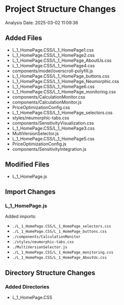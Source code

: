 # Project Structure Changes

Analysis Date: 2025-03-02 11:09:36

## Added Files

- L_1_HomePage.CSS/L_1_HomePage1.css
- L_1_HomePage.CSS/L_1_HomePage2.css
- L_1_HomePage.CSS/L_1_HomePage_AboutUs.css
- L_1_HomePage.CSS/L_1_HomePage4.css
- components/model/overscroll-polyfill.js
- L_1_HomePage.CSS/L_1_HomePage_buttons.css
- L_1_HomePage.CSS/L_1_HomePage_Neumorphic.css
- L_1_HomePage.CSS/L_1_HomePage6.css
- L_1_HomePage.CSS/L_1_HomePage_monitoring.css
- components/CalculationMonitor.css
- components/CalculationMonitor.js
- PriceOptimizationConfig.css
- L_1_HomePage.CSS/L_1_HomePage_selectors.css
- styles/neumorphic-tabs.css
- components/SensitivityVisualization.css
- L_1_HomePage.CSS/L_1_HomePage3.css
- MultiVersionSelector.js
- L_1_HomePage.CSS/L_1_HomePage5.css
- PriceOptimizationConfig.js
- components/SensitivityIntegration.js

## Modified Files

- L_1_HomePage.js

## Import Changes

### L_1_HomePage.js

Added imports:
- `./L_1_HomePage.CSS/L_1_HomePage_selectors.css`
- `./L_1_HomePage.CSS/L_1_HomePage_buttons.css`
- `./components/CalculationMonitor`
- `./styles/neumorphic-tabs.css`
- `./MultiVersionSelector.js`
- `./L_1_HomePage.CSS/L_1_HomePage_monitoring.css`
- `./L_1_HomePage.CSS/L_1_HomePage_AboutUs.css`

## Directory Structure Changes

### Added Directories

- L_1_HomePage.CSS

